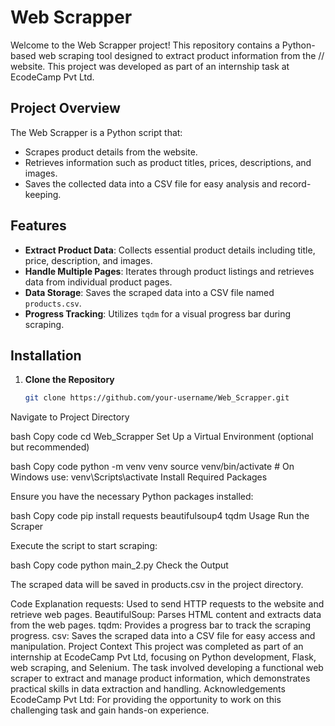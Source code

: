 # Web Scrapper

Welcome to the Web Scrapper project! This repository contains a Python-based web scraping tool designed to extract product information from the // website. This project was developed as part of an internship task at EcodeCamp Pvt Ltd.

## Project Overview

The Web Scrapper is a Python script that:

- Scrapes product details from the website.
- Retrieves information such as product titles, prices, descriptions, and images.
- Saves the collected data into a CSV file for easy analysis and record-keeping.

## Features

- **Extract Product Data**: Collects essential product details including title, price, description, and images.
- **Handle Multiple Pages**: Iterates through product listings and retrieves data from individual product pages.
- **Data Storage**: Saves the scraped data into a CSV file named `products.csv`.
- **Progress Tracking**: Utilizes `tqdm` for a visual progress bar during scraping.

## Installation

1. **Clone the Repository**

   ```bash
   git clone https://github.com/your-username/Web_Scrapper.git
Navigate to Project Directory

bash
Copy code
cd Web_Scrapper
Set Up a Virtual Environment (optional but recommended)

bash
Copy code
python -m venv venv
source venv/bin/activate  # On Windows use: venv\Scripts\activate
Install Required Packages

Ensure you have the necessary Python packages installed:

bash
Copy code
pip install requests beautifulsoup4 tqdm
Usage
Run the Scraper

Execute the script to start scraping:

bash
Copy code
python main_2.py
Check the Output

The scraped data will be saved in products.csv in the project directory.

Code Explanation
requests: Used to send HTTP requests to the website and retrieve web pages.
BeautifulSoup: Parses HTML content and extracts data from the web pages.
tqdm: Provides a progress bar to track the scraping progress.
csv: Saves the scraped data into a CSV file for easy access and manipulation.
Project Context
This project was completed as part of an internship at EcodeCamp Pvt Ltd, focusing on Python development, Flask, web scraping, and Selenium. The task involved developing a functional web scraper to extract and manage product information, which demonstrates practical skills in data extraction and handling.
Acknowledgements
EcodeCamp Pvt Ltd: For providing the opportunity to work on this challenging task and gain hands-on experience.

